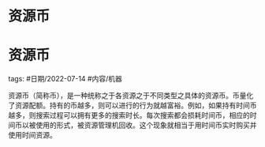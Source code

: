 # 资源币

资源币
====


tags: #日期/2022-07-14  #内容/机器  


资源币（简称币），是一种统称之于各资源之于不同类型之具体的资源币。币量化了资源配额。持有的币越多，则可以进行的行为就越富裕。例如，如果持有时间币越多，则搜索过程可以拥有更多的搜索时长。每次搜索都会损耗时间币，相应的时间币以被使用的形式，被资源管理机回收。这个现象就相当于用时间币实时购买并使用时间资源。